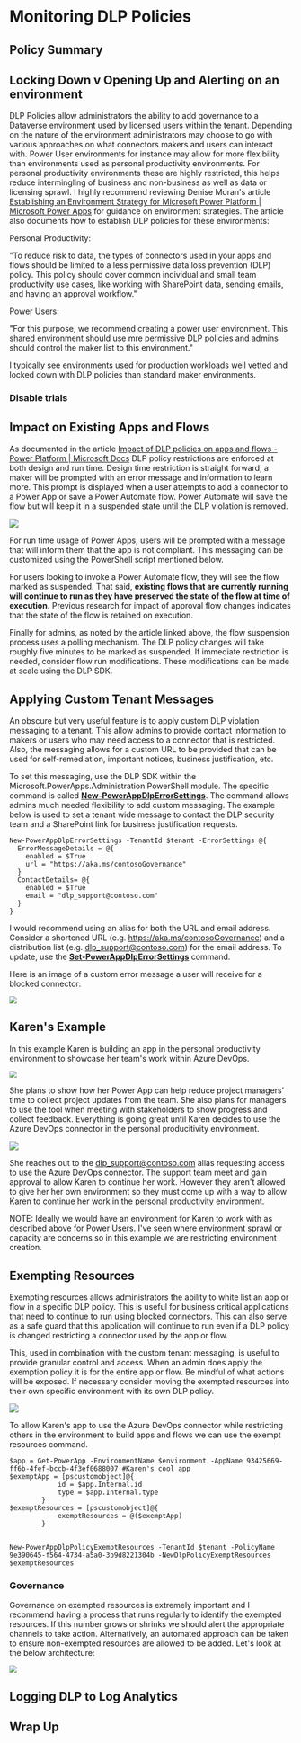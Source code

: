 # Monitoring DLP Policies

## Policy Summary

## Locking Down v Opening Up and Alerting on an environment

DLP Policies allow administrators the ability to add governance to a Dataverse environment used by licensed users within the tenant. Depending on the nature of the environment administrators may choose to go with various approaches on what connectors makers and users can interact with. Power User environments for instance may allow for more flexibility than environments used as personal productivity environments. For personal productivity environments these are highly restricted, this helps reduce intermingling of business and non-business as well as data or licensing sprawl. I highly recommend reviewing Denise Moran's article [Establishing an Environment Strategy for Microsoft Power Platform | Microsoft Power Apps](https://powerapps.microsoft.com/en-us/blog/establishing-an-environment-strategy-for-microsoft-power-platform/) for guidance on environment strategies. The article also documents how to establish DLP policies for these environments:

Personal Productivity:

"To reduce risk to data, the types of connectors used in your apps and flows should be limited to a less permissive data loss prevention (DLP) policy. This policy should cover common individual and small team productivity use cases, like working with SharePoint data, sending emails, and having an approval workflow."

Power Users:

"For this purpose, we recommend creating a power user environment. This shared environment should use mre permissive DLP policies and admins should control the maker list to this environment."

I typically see environments used for production workloads well vetted and locked down with DLP policies than standard maker environments. 



### Disable trials

## Impact on Existing Apps and Flows

As documented in the article [Impact of DLP policies on apps and flows - Power Platform | Microsoft Docs](https://docs.microsoft.com/en-us/power-platform/admin/dlp-impact-policies-apps-flows#runtime-impact-on-apps-and-flows) DLP policy restrictions are enforced at both design and run time. Design time restriction is straight forward, a maker will be prompted with an error message and information to learn more. This prompt is displayed when a user attempts to add a connector to a Power App or save a Power Automate flow. Power Automate will save the flow but will keep it in a suspended state until the DLP violation is removed.

<img src="https://raw.githubusercontent.com/aliyoussefi/MonitoringPowerPlatform/master/Artifacts/DlpAndSubscriptions/dlp-conflict-error.png" />

For run time usage of Power Apps, users will be prompted with a message that will inform them that the app is not compliant. This messaging can be customized using the PowerShell script mentioned below.

For users looking to invoke a Power Automate flow, they will see the flow marked as suspended. That said, **existing flows that are currently running will continue to run as they have preserved the state of the flow at time of execution.** Previous research for impact of approval flow changes indicates that the state of the flow is retained on execution.

Finally for admins, as noted by the article linked above, the flow suspension process uses a polling mechanism. The DLP policy changes will take roughly five minutes to be marked as suspended. If immediate restriction is needed, consider flow run modifications. These modifications can be made at scale using the DLP SDK.

## Applying Custom Tenant Messages

An obscure but very useful feature is to apply custom DLP violation messaging to a tenant. This allow admins to provide contact information to makers or users who may need access to a connector that is restricted. Also, the messaging allows for a custom URL to be provided that can be used for self-remediation, important notices, business justification, etc.

To set this messaging, use the DLP SDK within the Microsoft.PowerApps.Administration PowerShell module. The specific command is called **[New-PowerAppDlpErrorSettings](https://docs.microsoft.com/en-us/power-platform/admin/powerapps-powershell#governance-error-message-content-commands)**. The command allows admins much needed flexibility to add custom messaging. The example below is used to set a tenant wide message to contact the DLP security team and a SharePoint link for business justification requests.

```
New-PowerAppDlpErrorSettings -TenantId $tenant -ErrorSettings @{  
  ErrorMessageDetails = @{ 
    enabled = $True  
    url = "https://aka.ms/contosoGovernance" 
  } 
  ContactDetails= @{  
    enabled = $True 
    email = "dlp_support@contoso.com" 
  } 
} 
```

I would recommend using an alias for both the URL and email address. Consider a shortened URL (e.g. https://aka.ms/contosoGovernance) and a distribution list (e.g. dlp_support@contoso.com) for the email address. To update, use the **[Set-PowerAppDlpErrorSettings](https://docs.microsoft.com/en-us/power-platform/admin/powerapps-powershell#update-governance-error-message-content)** command.

Here is an image of a custom error message a user will receive for a blocked connector:

<img src="https://raw.githubusercontent.com/aliyoussefi/MonitoringPowerPlatform/master/Artifacts/DlpAndSubscriptions/PowerApps.UserOpenAppWithBlockedConnector-CustomErrorMessage.JPG" style="zoom: 80%;" />

## Karen's Example

In this example Karen is building an app in the personal productivity environment to showcase her team's work within Azure DevOps.

<img src="https://raw.githubusercontent.com/aliyoussefi/MonitoringPowerPlatform/master/Artifacts/DlpAndSubscriptions/KarenImage.JPG" style="zoom: 80%;" />

She plans to show how her Power App can help reduce project managers' time to collect project updates from the team. She also plans for managers to use the tool when meeting with stakeholders to show progress and collect feedback. Everything is going great until Karen decides to use the Azure DevOps connector in the personal producitivity environment.

<img src="https://raw.githubusercontent.com/aliyoussefi/MonitoringPowerPlatform/master/Artifacts/DlpAndSubscriptions/KarenAppBlocked.JPG" />

She reaches out to the dlp_support@contoso.com alias requesting access to use the Azure DevOps connector. The support team meet and gain approval to allow Karen to continue her work. However they aren't allowed to give her her own environment so they must come up with a way to allow Karen to continue her work in the personal productivity environment.

NOTE: Ideally we would have an environment for Karen to work with as described above for Power Users. I've seen where environment sprawl or capacity are concerns so in this example we are restricting environment creation.

## Exempting Resources

Exempting resources allows administrators the ability to white list an app or flow in a specific DLP policy. This is useful for business critical applications that need to continue to run using blocked connectors. This can also serve as a safe guard that this application will continue to run even if a DLP policy is changed restricting a connector used by the app or flow. 

This, used in combination with the custom tenant messaging, is useful to provide granular control and access. When an admin does apply the exemption policy it is for the entire app or flow. Be mindful of what actions will be exposed. If necessary consider moving the exempted resources into their own specific environment with its own DLP policy.

<img src="https://raw.githubusercontent.com/aliyoussefi/MonitoringPowerPlatform/master/Artifacts/DlpAndSubscriptions/PersonalProductivity.UI.JPG" />

To allow Karen's app to use the Azure DevOps connector while restricting others in the environment to build apps and flows we can use the exempt resources command.

```
$app = Get-PowerApp -EnvironmentName $environment -AppName 93425669-ff6b-4fef-bccb-4f3ef0688007 #Karen's cool app 
$exemptApp = [pscustomobject]@{ 
            id = $app.Internal.id 
            type = $app.Internal.type 
        } 
$exemptResources = [pscustomobject]@{ 
            exemptResources = @($exemptApp)
        }


New-PowerAppDlpPolicyExemptResources -TenantId $tenant -PolicyName 9e390645-f564-4734-a5a0-3b9d8221304b -NewDlpPolicyExemptResources $exemptResources
```




### Governance

Governance on exempted resources is extremely important and I recommend having a process that runs regularly to identify the exempted resources. If this number grows or shrinks we should alert the appropriate channels to take action. Alternatively, an automated approach can be taken to ensure non-exempted resources are allowed to be added. Let's look at the below architecture:

<img src="https://raw.githubusercontent.com/aliyoussefi/MonitoringPowerPlatform/master/Artifacts/Connectors/DLP/DlpPolicyNamefromUrlToPowerShell.JPG" style="zoom: 80%;" />

## 

## Logging DLP to Log Analytics

## Wrap Up